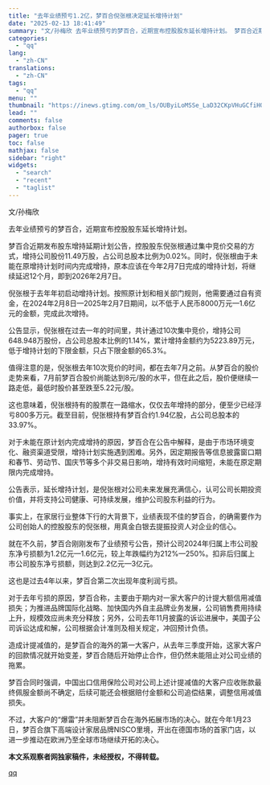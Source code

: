 ```yaml
---
title: "去年业绩预亏1.2亿，梦百合倪张根决定延长增持计划"
date: "2025-02-13 18:41:49"
summary: "文/孙梅欣 去年业绩预亏的梦百合，近期宣布控股股东延长增持计划。 梦百合近期发布股东增持延期计划公..."
categories:
  - "qq"
lang:
  - "zh-CN"
translations:
  - "zh-CN"
tags:
  - "qq"
menu: ""
thumbnail: "https://inews.gtimg.com/om_ls/OUByiLoMSSe_LaD32CKpVHuGCfiHO2sXUellgwzJAnEf4AA_640360/0"
lead: ""
comments: false
authorbox: false
pager: true
toc: false
mathjax: false
sidebar: "right"
widgets:
  - "search"
  - "recent"
  - "taglist"
---
```


文/孙梅欣

去年业绩预亏的梦百合，近期宣布控股股东延长增持计划。

梦百合近期发布股东增持延期计划公告，控股股东倪张根通过集中竞价交易的方式，增持公司股份11.49万股，占公司总股本比例为0.02%。同时，倪张根由于未能在原增持计划时间内完成增持，原本应该在今年2月7日完成的增持计划，将继续延迟12个月，即到2026年2月7日。

倪张根于去年年初启动增持计划。按照原计划和相关部门规则，他需要通过自有资金，在2024年2月8日—2025年2月7日期间，以不低于人民币8000万元—1.6亿元的金额，完成此次增持。

公告显示，倪张根在过去一年的时间里，共计通过10次集中竞价，增持公司648.948万股份，占公司总股本比例的1.14%，累计增持金额约为5223.89万元，低于增持计划的下限金额，只占下限金额的65.3%。

值得注意的是，倪张根去年10次竞价的时间，都在去年7月之前。从梦百合的股价走势来看，7月前梦百合股价尚能达到8元/股的水平，但在此之后，股价便继续一路走低，最低时股价甚至跌至5.22元/股。

这也意味着，倪张根持有的股票在一路缩水，仅仅去年增持的部分，便至少已经浮亏800多万元。截至目前，倪张根持有梦百合约1.94亿股，占公司总股本的33.97%。

对于未能在原计划内完成增持的原因，梦百合在公告中解释，是由于市场环境变化、融资渠道受限，增持计划实施遇到困难。另外，因定期报告等信息披露窗口期和春节、劳动节、国庆节等多个非交易日影响，增持有效时间缩短，未能在原定期限内完成增持。

公告表示，延长增持计划，是倪张根对公司未来发展充满信心，认可公司长期投资价值，并将支持公司健康、可持续发展，维护公司股东利益的行为。

事实上，在家居行业整体下行的大背景下，业绩表现不佳的梦百合，的确需要作为公司创始人的控股股东的倪张根，用真金白银去提振投资人对企业的信心。

就在不久前，梦百合刚刚发布了业绩预亏公告，预计公司2024年归属上市公司股东净亏损额为1.2亿元—1.6亿元，较上年跌幅约为212%—250%。扣非后归属上市公司股东净亏损额，则达到2.2亿元—3亿元。

这也是过去4年以来，梦百合第二次出现年度利润亏损。

对于去年亏损的原因，梦百合称，主要由于期内对一家大客户的计提大额信用减值损失；为推进品牌国际化战略、加快国内外自主品牌业务发展，公司销售费用持续上升，规模效应尚未充分释放；另外，公司去年11月披露的诉讼进展中，美国子公司诉讼达成和解，公司根据会计准则及相关规定，冲回预计负债。

造成计提减值的，是梦百合的海外的第一大客户，从去年三季度开始，这家大客户的回款情况就开始变差，梦百合随后开始停止合作，但仍然未能阻止对公司业绩的拖累。

梦百合同时强调，中国出口信用保险公司对公司上述计提减值的大客户应收账款最终佩服金额尚不确定，后续可能还会根据赔付金额和公司追偿结果，调整信用减值损失。

不过，大客户的“爆雷”并未阻断梦百合在海外拓展市场的决心。就在今年1月23日，梦百合旗下高端设计家居品牌NISCO里境，开出在德国市场的首家门店，以进一步推动在欧洲乃至全球市场继续开拓的决心。

**本文系观察者网独家稿件，未经授权，不得转载。**

[qq](https://new.qq.com/rain/a/20250213A07H6G00)
